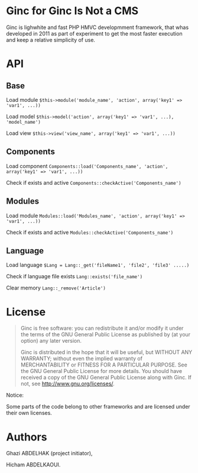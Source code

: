 Ginc for Ginc Is Not a CMS
==========================

Ginc is lighwhite and fast PHP HMVC developmment framework, that whas developed in 2011 as part of experiment to get the most faster execution and keep a relative simplicity of use.

API
===

Base
----


Load module `$this->module('module_name', 'action', array('key1' => 'var1', ...))`

Load model `$this->model('action', array('key1' => 'var1', ...), 'model_name')`

Load view `$this->view('view_name', array('key1' => 'var1', ...))`


Components
----------

Load component `Components::load('Components_name', 'action', array('key1' => 'var1', ...))`

Check if exists and active `Components::checkActive('Components_name')`

Modules
-------

Load module `Modules::load('Modules_name', 'action', array('key1' => 'var1', ...))`

Check if exists and active `Modules::checkActive('Components_name')`


Language
--------

Load language `$Lang = Lang::_get('fileName1', 'file2', 'file3' .....)`

Check if language file exists `Lang::exists('file_name')`

Clear memory `Lang::_remove('Article')`

License
=======

>    Ginc is free software: you can redistribute it and/or modify
>    it under the terms of the GNU General Public License as published by
>    (at your option) any later version.
>
>    Ginc is distributed in the hope that it will be useful,
>    but WITHOUT ANY WARRANTY; without even the implied warranty of
>    MERCHANTABILITY or FITNESS FOR A PARTICULAR PURPOSE.  See the
>    GNU General Public License for more details.
>    You should have received a copy of the GNU General Public License
>    along with Ginc.  If not, see <http://www.gnu.org/licenses/>.

Notice:

Some parts of the code belong to other frameworks and are licensed under their own licenses.

Authors
=======

Ghazi ABDELHAK (project initiator),

Hicham ABDELKAOUI.
